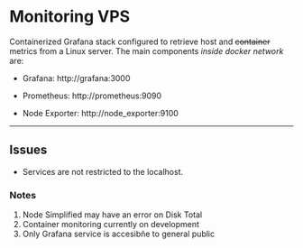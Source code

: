 # Monitoring VPS

Containerized Grafana stack configured to retrieve host and ~~container~~ metrics from a Linux server.
The main components _inside docker network_ are:

- Grafana: http://grafana:3000

- Prometheus: http://prometheus:9090

- Node Exporter: http://node_exporter:9100

---

## Issues
- Services are not restricted to the localhost.

### Notes

1. Node Simplified may have an error on Disk Total
2. Container monitoring currently on development
3. Only Grafana service is accesibñe to general public
